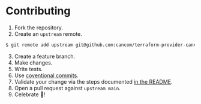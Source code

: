 # Contributing

1. Fork the repository.
1. Create an `upstream` remote.

```bash
$ git remote add upstream git@github.com:cancom/terraform-provider-cancom.git
```

3. Create a feature branch.
1. Make changes.
1. Write tests.
1. Use [coventional commits](https://github.com/angular/angular/blob/22b96b9/CONTRIBUTING.md#-commit-message-guidelines).
1. Validate your change via the steps documented [in the README](./README.md#testing).
1. Open a pull request against `upstream main`.
1. Celebrate :tada:!
